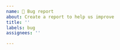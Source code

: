```yaml
---
name: 🐛 Bug report
about: Create a report to help us improve
title: ''
labels: bug
assignees: ''

---
```


<!--

  👋 Hi there!
  Thanks for using denolithic and helping us to improve!

  Please:
    - Check you're not duplicating an existing issue
    - Provide a clear and concise description
    - To request help, please use discussions instead of issues

-->
